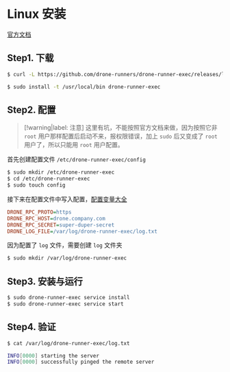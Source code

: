 # Linux 安装

[官方文档](https://docs.drone.io/runner/exec/installation/linux/)

## Step1. 下载

```bash
$ curl -L https://github.com/drone-runners/drone-runner-exec/releases/latest/download/drone_runner_exec_linux_amd64.tar.gz | tar zx

$ sudo install -t /usr/local/bin drone-runner-exec
```

## Step2. 配置

> [!warning|label: 注意]
> 这里有坑，不能按照官方文档来做，因为按照它非 `root` 用户那样配置后启动不来，报权限错误，加上 `sudo` 后又变成了 `root` 用户了，所以只能用 `root` 用户配置。

首先创建配置文件 `/etc/drone-runner-exec/config`

```bash
$ sudo mkdir /etc/drone-runner-exec
$ cd /etc/drone-runner-exec
$ sudo touch config
```

接下来在配置文件中写入配置，[配置变量大全](https://docs.drone.io/runner/exec/configuration/reference/)

```ini
DRONE_RPC_PROTO=https
DRONE_RPC_HOST=drone.company.com
DRONE_RPC_SECRET=super-duper-secret
DRONE_LOG_FILE=/var/log/drone-runner-exec/log.txt
```

因为配置了 `log` 文件，需要创建 `log` 文件夹

```bash
$ sudo mkdir /var/log/drone-runner-exec
```

## Step3. 安装与运行

```bash
$ sudo drone-runner-exec service install
$ sudo drone-runner-exec service start
```

## Step4. 验证

```bash
$ cat /var/log/drone-runner-exec/log.txt

INFO[0000] starting the server
INFO[0000] successfully pinged the remote server
```
